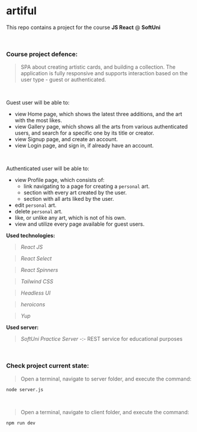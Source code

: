 # artiful

This repo contains a project for the course **JS React** @ **SoftUni**

<br>

### Course project defence:

>SPA about creating artistic cards, and building a collection. The application is fully responsive and supports interaction based on the user type - guest or authenticated.

<br>

Guest user will be able to:
- view Home page, which shows the latest three additions, and the art with the most likes.
- view Gallery page, which shows all the arts from various authenticated users, and search for a specific one by its title or creator.
- view Signup page, and create an account.
- view Login page, and sign in, if already have an account.

<br>

Authenticated user will be able to:
- view Profile page, which consists of:
  - link navigating to a page for creating a `personal` art.
  - section with every art created by the user.
  - section with all arts liked by the user.
- edit `personal` art.
- delete `personal` art.
- like, or unlike any art, which is not of his own.
- view and utilize every page available for guest users.

**Used technologies:**
>*React JS*

>*React Select*

>*React Spinners*

>*Tailwind CSS*

>*Headless UI*

>*heroicons*

>*Yup*

**Used server:**
>*SoftUni Practice Server* -:- REST service for educational purposes

<br>

### Check project current state:

>Open a terminal, navigate to server folder, and execute the command:

```
node server.js
```

<br>

>Open a terminal, navigate to client folder, and execute the command:

```
npm run dev
```
